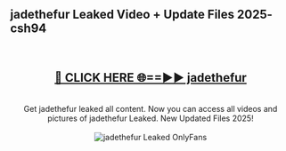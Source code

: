 <h2>jadethefur Leaked Video + Update Files 2025- csh94</h2>
<br>
<div align="center">
<h2><a href="https://libra.edu.pl?jadethefur" rel="nofollow">🔴 CLICK HERE 🌐==►► jadethefur</a></h2>
<br>
Get jadethefur leaked all content. Now you can access all videos and pictures of jadethefur Leaked. New Updated Files 2025!
<br>
<br>
<a href="https://libra.edu.pl?jadethefur" rel="nofollow" data-target="animated-image.originalLink"><img src="https://i.ibb.co.com/WyWwxjT/player-gif2.gif" alt="jadethefur Leaked OnlyFans" style="max-width: 100%; display: inline-block;" data-target="animated-image.originalImage"></a>
</div>
<br>